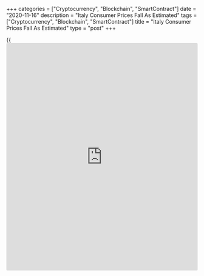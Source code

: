 +++
categories = ["Cryptocurrency", "Blockchain", "SmartContract"]
date = "2020-11-16"
description = "Italy Consumer Prices Fall As Estimated"
tags = ["Cryptocurrency", "Blockchain", "SmartContract"]
title = "Italy Consumer Prices Fall As Estimated"
type = "post"
+++

{{<iframe id="large-banner" src="https://www.bounty.group/#slide=3.0" width="100%" height="600" scrolling="no" style="border: 0px solid rgb(216, 221, 230); border-radius: 3px;">}}

Italy's consumer prices declined in October, as initially estimated,
final data from the statistical office Istat showed on Monday.

The consumer price index fell 0.3 percent year-on-year in October,
following a 0.6 percent decline in September, as estimated.

The core inflation, excluding prices of energy and unprocessed food,
rose to 0.2 percent in October from 0.1 percent in the preceding month.
In the initial estimate, core inflation was 0.3 percent.

On a month-on-month basis, consumer prices rose 0.2 percent in October,
as estimated.

The EU measure of harmonized index of consumer prices, or HICP, fell 0.6
percent annually in October, following a 0.1 percent decrease in the
prior month, as initially estimated.

On a monthly basis, HICP rose 0.6 percent in October. This was in line
with the initial estimate.

For comments and feedback [contact](https://www.playgroundfx.com/contact/): editorial@rtt[news](https://www.letsplayfx.com/blog/forex-news-website/).com

[Economic News][1]

 **What parts of the world are seeing the best (and worst) economic
performances lately? Click[here][2] to check out our [Econ Scorecard][2]
and find out! See up-to-the-moment [ranking](https://www.playgroundfx.com/blog/crypto-exchange-ranking/)s for the best and worst
performers in [GDP][3], [unemployment rate][4], [inflation][2] and much
more.**

   1. www.rtt[news](https://www.letsplayfx.com/blog/forex-news-website/).com/Content/EconomicNews.aspx
   2. www.rtt[news](https://www.letsplayfx.com/blog/forex-news-website/).com/economic-scorecard/world-rank/CPI/highest-performance.aspx
   3. www.rtt[news](https://www.letsplayfx.com/blog/forex-news-website/).com/economic-scorecard/world-rank/GDP/highest-performance.aspx
   4. www.rtt[news](https://www.letsplayfx.com/blog/forex-news-website/).com/economic-scorecard/world-rank/unemployment-rate/lowest-performance.aspx